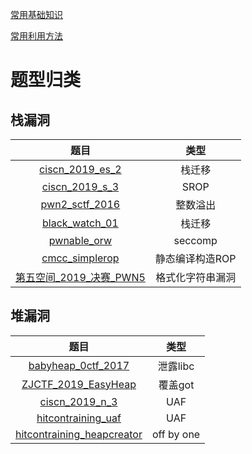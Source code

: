 [常用基础知识](https://github.com/l1k3ng/CTF_PWN/tree/master/常用基础知识)

[常用利用方法](https://github.com/l1k3ng/CTF_PWN/tree/master/常用利用方法)

# 题型归类

## 栈漏洞

|  题目  |  类型  |
|  :----:  | :----:  |
|  [ciscn_2019_es_2](https://github.com/l1k3ng/CTF_PWN/tree/master/栈相关漏洞题型/ciscn_2019_es_2)  |  栈迁移  |
|  [ciscn_2019_s_3](https://github.com/l1k3ng/CTF_PWN/tree/master/栈相关漏洞题型/ciscn_2019_s_3)  |  SROP  |
|  [pwn2_sctf_2016](https://github.com/l1k3ng/CTF_PWN/tree/master/栈相关漏洞题型/pwn2_sctf_2016)  |  整数溢出  |
|  [black_watch_01](https://github.com/l1k3ng/CTF_PWN/tree/master/栈相关漏洞题型/black_watch_01)  |  栈迁移  |
|  [pwnable_orw](https://github.com/l1k3ng/CTF_PWN/tree/master/栈相关漏洞题型/pwnable_orw)  |  seccomp  |
|  [cmcc_simplerop](https://github.com/l1k3ng/CTF_PWN/tree/master/栈相关漏洞题型/cmcc_simplerop)  |  静态编译构造ROP  |
|  [第五空间_2019_决赛_PWN5](https://github.com/l1k3ng/CTF_PWN/tree/master/栈相关漏洞题型/第五空间_2019_决赛_PWN5)  |  格式化字符串漏洞  |

## 堆漏洞

|  题目  |  类型  |
|  :----:  | :----:  |
|  [babyheap_0ctf_2017](https://github.com/l1k3ng/CTF_PWN/tree/master/堆相关漏洞题型/babyheap_0ctf_2017)  |  泄露libc  |
|  [ZJCTF_2019_EasyHeap](https://github.com/l1k3ng/CTF_PWN/tree/master/堆相关漏洞题型/ZJCTF_2019_EasyHeap)  |  覆盖got  |
|  [ciscn_2019_n_3](https://github.com/l1k3ng/CTF_PWN/tree/master/堆相关漏洞题型/ciscn_2019_n_3)  |  UAF  |
|  [hitcontraining_uaf](https://github.com/l1k3ng/CTF_PWN/tree/master/堆相关漏洞题型/hitcontraining_uaf)  |  UAF  |
|  [hitcontraining_heapcreator](https://github.com/l1k3ng/CTF_PWN/tree/master/堆相关漏洞题型/hitcontraining_heapcreator)  |  off by one  |